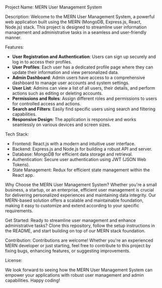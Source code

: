 Project Name: MERN User Management System

Description:
Welcome to the MERN User Management System, a powerful web application built using the MERN (MongoDB, Express.js, React, Node.js) stack. This project is designed to streamline user information management and administrative tasks in a seamless and user-friendly manner.

Features:
- **User Registration and Authentication**: Users can sign up securely and log in to access their profiles.
- **User Profiles**: Each user has a dedicated profile page where they can update their information and view personalized data.
- **Admin Dashboard**: Admin users have access to a comprehensive dashboard to manage user accounts and system settings.
- **User List**: Admins can view a list of all users, their details, and perform actions such as editing or deleting accounts.
- **Permissions and Roles**: Assign different roles and permissions to users for controlled access and actions.
- **Search and Filters**: Easily find specific users using search and filtering capabilities.
- **Responsive Design**: The application is responsive and works seamlessly on various devices and screen sizes.

Tech Stack:
- Frontend: React.js with a modern and intuitive user interface.
- Backend: Express.js and Node.js for building a robust API and server.
- Database: MongoDB for efficient data storage and retrieval.
- Authentication: Secure user authentication using JWT (JSON Web Tokens).
- State Management: Redux for efficient state management within the React app.

Why Choose the MERN User Management System?
Whether you're a small business, a startup, or an enterprise, efficient user management is crucial for delivering personalized experiences and maintaining data integrity. Our MERN-based solution offers a scalable and maintainable foundation, making it easy to customize and extend according to your specific requirements.

Get Started:
Ready to streamline user management and enhance administrative tasks? Clone this repository, follow the setup instructions in the README, and start building on top of our MERN stack foundation.

Contribution:
Contributions are welcome! Whether you're an experienced MERN developer or just starting, feel free to contribute to this project by fixing bugs, enhancing features, or suggesting improvements.

License:

We look forward to seeing how the MERN User Management System can empower your applications with robust user management and admin capabilities. Happy coding!
